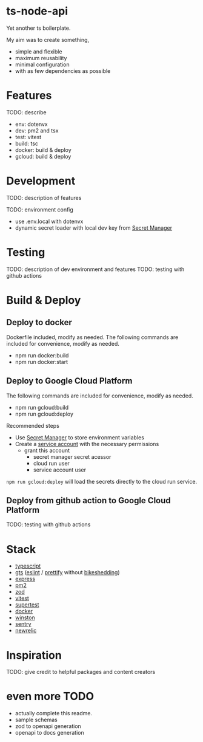 # ts-node-api

Yet another ts boilerplate.

My aim was to create something,

- simple and flexible
- maximum reusability
- minimal configuration
- with as few dependencies as possible

# Features

TODO: describe

- env: dotenvx
- dev: pm2 and tsx
- test: vitest
- build: tsc
- docker: build & deploy
- gcloud: build & deploy

# Development

TODO: description of features

TODO: environment config

- use .env.local with dotenvx
- dynamic secret loader with local dev key from [Secret Manager](https://console.cloud.google.com/security/secret-manager)

# Testing

TODO: description of dev environment and features
TODO: testing with github actions

# Build & Deploy

## Deploy to docker

Dockerfile included, modify as needed.
The following commands are included for convenience, modify as needed.

- npm run docker:build
- npm run docker:start

## Deploy to Google Cloud Platform

The following commands are included for convenience, modify as needed.

- npm run gcloud:build
- npm run gcloud:deploy

Recommended steps

- Use [Secret Manager](https://console.cloud.google.com/security/secret-manager) to store environment variables
- Create a [service account](https://console.cloud.google.com/iam-admin/serviceaccounts) with the necessary permissions
  - grant this account
    - secret manager secret acessor
    - cloud run user
    - service account user

`npm run gcloud:deploy` will load the secrets directly to the cloud run service.

## Deploy from github action to Google Cloud Platform

TODO: testing with github actions

# Stack

- [typescript](https://www.typescriptlang.org/)
- [gts](https://github.com/google/gts) ([eslint](https://github.com/eslint/eslint) / [prettify](https://github.com/prettier/prettier) without [bikeshedding](https://lloydmelnick.com/2020/06/17/how-to-avoid-meetings-about-the-trivial-aka-bikeshedding/))
- [express](https://expressjs.com/)
- [pm2](https://pm2.keymetrics.io/)
- [zod](https://github.com/colinhacks/zod)
- [vitest](https://github.com/vitejs/vite)
- [supertest](https://github.com/visionmedia/supertest)
- [docker](https://www.docker.com/)
- [winston](https://github.com/winstonjs/winston)
- [sentry](https://sentry.io/)
- [newrelic](https://newrelic.com/)

# Inspiration

TODO: give credit to helpful packages and content creators

# even more TODO

- actually complete this readme.
- sample schemas
- zod to openapi generation
- openapi to docs generation
